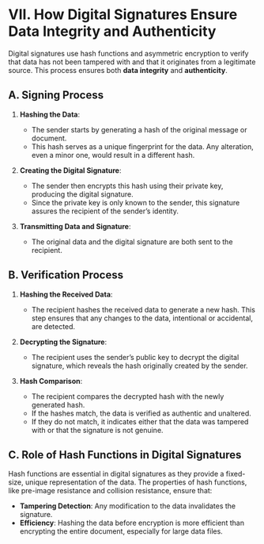 # **VII. How Digital Signatures Ensure Data Integrity and Authenticity**

Digital signatures use hash functions and asymmetric encryption to verify that data has not been tampered with and that it originates from a legitimate source. This process ensures both **data integrity** and **authenticity**.

## **A. Signing Process**

1. **Hashing the Data**:
   - The sender starts by generating a hash of the original message or document.
   - This hash serves as a unique fingerprint for the data. Any alteration, even a minor one, would result in a different hash.

2. **Creating the Digital Signature**:
   - The sender then encrypts this hash using their private key, producing the digital signature.
   - Since the private key is only known to the sender, this signature assures the recipient of the sender’s identity.

3. **Transmitting Data and Signature**:
   - The original data and the digital signature are both sent to the recipient.

## **B. Verification Process**

1. **Hashing the Received Data**:
   - The recipient hashes the received data to generate a new hash. This step ensures that any changes to the data, intentional or accidental, are detected.

2. **Decrypting the Signature**:
   - The recipient uses the sender’s public key to decrypt the digital signature, which reveals the hash originally created by the sender.

3. **Hash Comparison**:
   - The recipient compares the decrypted hash with the newly generated hash.
   - If the hashes match, the data is verified as authentic and unaltered.
   - If they do not match, it indicates either that the data was tampered with or that the signature is not genuine.

## **C. Role of Hash Functions in Digital Signatures**

Hash functions are essential in digital signatures as they provide a fixed-size, unique representation of the data. The properties of hash functions, like pre-image resistance and collision resistance, ensure that:

- **Tampering Detection**: Any modification to the data invalidates the signature.
- **Efficiency**: Hashing the data before encryption is more efficient than encrypting the entire document, especially for large data files.

